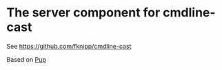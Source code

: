 # The server component for cmdline-cast

See https://github.com/fknipp/cmdline-cast

Based on [Pup](https://cleverbeagle.com/pup)